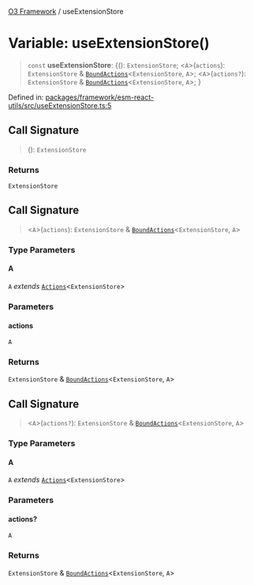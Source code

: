 [O3 Framework](../API.md) / useExtensionStore

# Variable: useExtensionStore()

> `const` **useExtensionStore**: \{(): `ExtensionStore`; \<`A`\>(`actions`): `ExtensionStore` & [`BoundActions`](../type-aliases/BoundActions.md)\<`ExtensionStore`, `A`\>; \<`A`\>(`actions?`): `ExtensionStore` & [`BoundActions`](../type-aliases/BoundActions.md)\<`ExtensionStore`, `A`\>; \}

Defined in: [packages/framework/esm-react-utils/src/useExtensionStore.ts:5](https://github.com/its-kios09/openmrs-esm-core/blob/main/packages/framework/esm-react-utils/src/useExtensionStore.ts#L5)

## Call Signature

> (): `ExtensionStore`

### Returns

`ExtensionStore`

## Call Signature

> \<`A`\>(`actions`): `ExtensionStore` & [`BoundActions`](../type-aliases/BoundActions.md)\<`ExtensionStore`, `A`\>

### Type Parameters

#### A

`A` *extends* [`Actions`](../type-aliases/Actions.md)\<`ExtensionStore`\>

### Parameters

#### actions

`A`

### Returns

`ExtensionStore` & [`BoundActions`](../type-aliases/BoundActions.md)\<`ExtensionStore`, `A`\>

## Call Signature

> \<`A`\>(`actions?`): `ExtensionStore` & [`BoundActions`](../type-aliases/BoundActions.md)\<`ExtensionStore`, `A`\>

### Type Parameters

#### A

`A` *extends* [`Actions`](../type-aliases/Actions.md)\<`ExtensionStore`\>

### Parameters

#### actions?

`A`

### Returns

`ExtensionStore` & [`BoundActions`](../type-aliases/BoundActions.md)\<`ExtensionStore`, `A`\>
